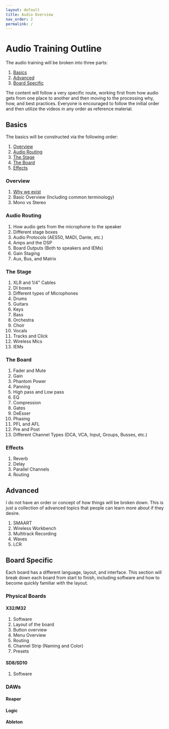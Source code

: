 ```yaml
---
layout: default
title: Audio Overview
nav_order: 2
permalink: /
---
```


# Audio Training Outline

The audio training will be broken into three parts:

 1. [Basics](#Basics)
 2. [Advanced](#Advanced)
 3. [Board Specific](#Board-Specific)

The content will follow a very specific route, working first from how audio gets from one place to another and then moving to the processing why, how, and best practices. Everyone is encouraged to follow the initial order and then utilize the videos in any order as reference material.

## Basics

The basics will be constructed via the following order:

1. [Overview](#Overview)
2. [Audio Routing](#Audio-Routing)
3. [The Stage](#The-Stage)
4. [The Board](#The-Board)
5. [Effects](#Effects)

### Overview
  
1. [Why we exist](./Basics/Why-We-Exist.md)
2. Basic Overview (Including common terminology)
3. Mono vs Stereo

### Audio Routing
  
1. How audio gets from the microphone to the speaker
2. Different stage boxes
3. Audio Protocols (AES50, MADI, Dante, etc.)
4. Amps and the DSP
5. Board Outputs (Both to speakers and IEMs)
6. Gain Staging
7. Aux, Bus, and Matrix

### The Stage
  
1. XLR and 1/4" Cables
2. DI boxes
3. Different types of Microphones
4. Drums
5. Guitars
6. Keys
7. Bass
8. Orchestra
9. Choir
10. Vocals
11. Tracks and Click
12. Wireless Mics
13. IEMs

### The Board
  
1. Fader and Mute
2. Gain
3. Phantom Power
4. Panning
5. High pass and Low pass
6. EQ
7. Compression
8. Gates
9. DeEsser
10. Phasing
11. PFL and AFL
12. Pre and Post
13. Different Channel Types (DCA, VCA, Input, Groups, Busses, etc.)

### Effects
  
1. Reverb
2. Delay
3. Parallel Channels
4. Routing

## Advanced

I do not have an order or concept of how things will be broken down. This is just a collection of advanced topics that people can learn more about if they desire.

1. SMAART
2. Wireless Workbench
3. Multitrack Recording
4. Waves
5. LCR

## Board Specific

Each board has a different language, layout, and interface. This section will break down each board from start to finish, including software and how to become quickly familiar with the layout.

### Physical Boards

#### X32/M32

1. Software
2. Layout of the board
3. Button overview
4. Menu Overview
5. Routing
6. Channel Strip (Naming and Color)
7. Presets

#### SD8/SD10

1. Software

### DAWs

#### Reaper

#### Logic

#### Ableton
